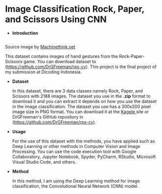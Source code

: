 # Image Classification Rock, Paper, and Scissors Using CNN

* <b>Introduction</b>

 <img src="https://machinethink.net/images/coreml-training/Classes@2x.jpg" alt="" style="max-width:50%;">
 
 Source image by <a href="https://machinethink.net/blog/coreml-training-part2/" rel="nofollow">Machinethink.net</a>

  This dataset contains images of hand gestures from the Rock-Paper-Scissors game. You can download dataset to (https://github.com/DrGFreeman/rps-cv). This project is the final project of my submission at Dicoding Indonesia.
  
* <b> Dataset </b>
  
  In this dataset, there are 3 data classes namely Rock, Paper, and Scissors with 2188 images. The dataset you use in the <b>.zip</b> format to download it and you can extract it depends on how you use the dataset in the image classification. The dataset you use has a 300x200 pixel image size in PNG format. You can download it at the <a href="https://www.kaggle.com/drgfreeman/rockpaperscissors" rel="nofollow"> Kaggle </a> site or DrGFreeman's GitHub repository in (https://github.com/DrGFreeman/rps-cv).  
  
* <b>Usage</b>

  For the use of this dataset with the methods, you have applied such as Deep Learning or other methods in Computer Vision and Image Processing. You can use the code execution tool with Google Collaboratory, Jupyter Notebook, Spyder, PyCharm, RStudio, Microsoft Visual Studio Code, and others.
  
* <b> Method </b>

  In this method, I am using the Deep Learning method for image classification, the Convolutional Neural Network (CNN) model.
  
